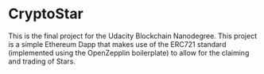 # CryptoStar

This is the final project for the Udacity Blockchain Nanodegree. This project is a simple Ethereum Dapp that makes use of the ERC721 standard (implemented using the OpenZepplin boilerplate) to allow for the claiming and trading of Stars.